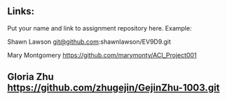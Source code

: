 
## Links:

Put your name and link to assignment repository here. Example:

Shawn Lawson    git@github.com:shawnlawson/EV9D9.git



Mary Montgomery https://github.com/marymonty/ACI_Project001

Gloria Zhu https://github.com/zhugejin/GejinZhu-1003.git
----
